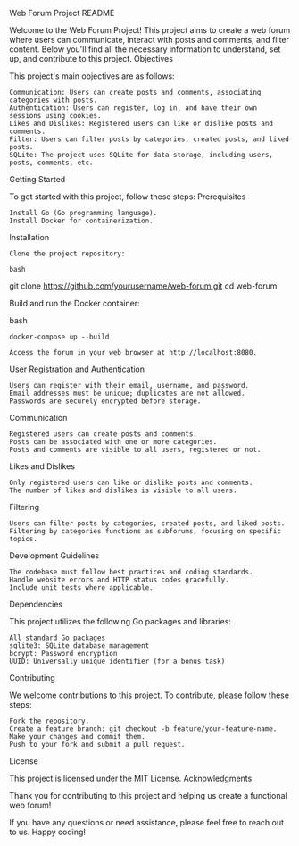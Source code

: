 Web Forum Project README

Welcome to the Web Forum Project! This project aims to create a web forum where users can communicate, interact with posts and comments, and filter content. Below you'll find all the necessary information to understand, set up, and contribute to this project.
Objectives

This project's main objectives are as follows:

    Communication: Users can create posts and comments, associating categories with posts.
    Authentication: Users can register, log in, and have their own sessions using cookies.
    Likes and Dislikes: Registered users can like or dislike posts and comments.
    Filter: Users can filter posts by categories, created posts, and liked posts.
    SQLite: The project uses SQLite for data storage, including users, posts, comments, etc.

Getting Started

To get started with this project, follow these steps:
Prerequisites

    Install Go (Go programming language).
    Install Docker for containerization.

Installation

    Clone the project repository:

    bash

git clone https://github.com/yourusername/web-forum.git
cd web-forum

Build and run the Docker container:

bash

    docker-compose up --build

    Access the forum in your web browser at http://localhost:8080.

User Registration and Authentication

    Users can register with their email, username, and password.
    Email addresses must be unique; duplicates are not allowed.
    Passwords are securely encrypted before storage.

Communication

    Registered users can create posts and comments.
    Posts can be associated with one or more categories.
    Posts and comments are visible to all users, registered or not.

Likes and Dislikes

    Only registered users can like or dislike posts and comments.
    The number of likes and dislikes is visible to all users.

Filtering

    Users can filter posts by categories, created posts, and liked posts.
    Filtering by categories functions as subforums, focusing on specific topics.

Development Guidelines

    The codebase must follow best practices and coding standards.
    Handle website errors and HTTP status codes gracefully.
    Include unit tests where applicable.

Dependencies

This project utilizes the following Go packages and libraries:

    All standard Go packages
    sqlite3: SQLite database management
    bcrypt: Password encryption
    UUID: Universally unique identifier (for a bonus task)

Contributing

We welcome contributions to this project. To contribute, please follow these steps:

    Fork the repository.
    Create a feature branch: git checkout -b feature/your-feature-name.
    Make your changes and commit them.
    Push to your fork and submit a pull request.

License

This project is licensed under the MIT License.
Acknowledgments

Thank you for contributing to this project and helping us create a functional web forum!

If you have any questions or need assistance, please feel free to reach out to us. Happy coding!